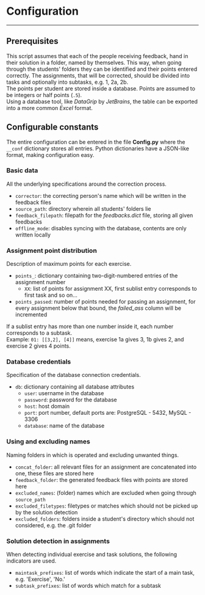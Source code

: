 
# Configuration

---

## Prerequisites

This script assumes that each of the people receiving feedback, hand in their solution in a folder, named by themselves.
This way, when going through the students' folders they can be identified and their points entered correctly.
The assignments, that will be corrected, should be divided into tasks and optionally into subtasks, e.g. 1, 2a, 2b. \
The points per student are stored inside a database. Points are assumed to be integers or half points (`.5`). \
Using a database tool, like *DataGrip* by *JetBrains*, the table can be exported into a more common *Excel* format.


## Configurable constants

The entire configuration can be entered in the file **Config.py** where the `__conf` dictionary stores all entries.
Python dictionaries have a JSON-like format, making configuration easy.

### Basic data

All the underlying specifications around the correction process.
- `corrector`: the correcting person's name which will be written in the feedback files
- `source_path`: directory wherein all students' folders lie
- `feedback_filepath`: filepath for the *feedbacks.dict* file, storing all given feedbacks
- `offline_mode`: disables syncing with the database, contents are only written locally

### Assignment point distribution

Description of maximum points for each exercise.
- `points_`: dictionary containing two-digit-numbered entries of the assignment number
  - `XX`: list of points for assignment XX, first sublist entry corresponds to first task and so on...
- `points_passed`: number of points needed for passing an assignment, 
  for every assignment below that bound, the *failed_ass* column will be incremented 

If a sublist entry has more than one number inside it, each number corresponds to a subtask. \
Example: `01: [[3,2], [4]]` means, exercise 1a gives 3, 1b gives 2, and exercise 2 gives 4 points.

### Database credentials

Specification of the database connection credentials.
- `db`: dictionary containing all database attributes
  - `user`: username in the database
  - `password`: password for the database
  - `host`: host domain
  - `port`: port number, default ports are: PostgreSQL - 5432, MySQL - 3306
  - `database`: name of the database

### Using and excluding names

Naming folders in which is operated and excluding unwanted things.
- `concat_folder`: all relevant files for an assignment are concatenated into one, these files are stored here
- `feedback_folder`: the generated feedback files with points are stored here
- `excluded_names`: (folder) names which are excluded when going through `source_path`
- `excluded_filetypes`: filetypes or matches which should not be picked up by the solution detection
- `excluded_folders`: folders inside a student's directory which should not considered, e.g. the .git folder

### Solution detection in assignments

When detecting individual exercise and task solutions, the following indicators are used.
- `maintask_prefixes`: list of words which indicate the start of a main task, e.g. 'Exercise', 'No.'
- `subtask_prefixes`: list of words which match for a subtask
